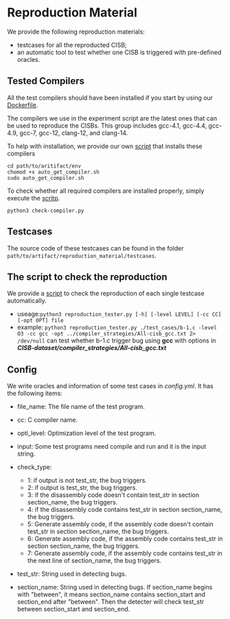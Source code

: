 # Reproduction Material

We provide the following reproduction materials:
- testcases for all the reproducted CISB;
- an automatic tool to test whether one CISB is triggered with pre-defined oracles.

## Tested Compilers 

All the test compilers should have been installed if you start by 
using our [Dockerfile](../env/Dockerfile).

The compilers we use in the experiment script are the latest ones that can be 
used to reproduce the CISBs. This group includes 
gcc-4.1, gcc-4.4, gcc-4.9, gcc-7, gcc-12, clang-12, and clang-14.

To help with installation, we provide our own [script](../env/auto_get_compiler.sh) 
that installs these compilers
   ```
cd path/to/aritifact/env
chomod +x auto_get_compiler.sh
sudo auto_get_compiler.sh
```

To check whether all required compilers are installed properly, simply
execute the [scritp](../check-compiler.py).
```
python3 check-compiler.py
```
## Testcases
The source code of these testcases can be found in the folder 
`path/to/artifact/reproduction_material/testcases`.

## The script to check the reproduction

We provide a [script](./reproduction_tester.py) to check the reproduction of each 
single testcase automatically.
- useage:`python3 reproduction_tester.py [-h] [-level LEVEL] [-cc CC] [-opt OPT] file`
- example: `python3 reproduction_tester.py ./test_cases/b-1.c -level O3 -cc gcc -opt ../compiler_strategies/All-cisb_gcc.txt 2> /dev/null` can test whether b-1.c trigger bug using **gcc** with options in _**CISB-dataset/compiler_strategies/All-cisb_gcc.txt**_


## Config

We write oracles and information of some test cases in *config.yml*. It has the following items:

- file_name: The file name of the test program.
- cc: C compiler name.
- opti_level: Optimization level of the test program.
- input: Some test programs need compile and run and it is the input string.
- check_type:

  - 1: if output is not test_str, the bug triggers.
  - 2: if output is test_str, the bug triggers.
  - 3: if the disassembly code doesn't contain test_str in section section_name, the bug triggers.
  - 4: if the disassembly code contains test_str in section section_name, the bug triggers.
  - 5: Generate assembly code, if the assembly code doesn't contain test_str in section section_name, the bug triggers.
  - 6: Generate assembly code, if the assembly code contains test_str in section section_name, the bug triggers.
  - 7: Generate assembly code, if the assembly code contains test_str in the next line of section_name, the bug triggers.
- test_str: String used in detecting bugs.
- section_name: String used in detecting bugs. If section_name begins with "between", it means section_name contains section_start and section_end after "between". Then the detecter will check test_str between section_start and section_end.
